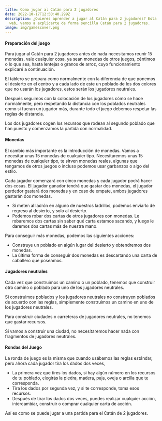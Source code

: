 ```yaml
---
title: Como jugar al Catán para 2 jugadores
date: 2022-10-17T12:50:40.299Z
description: ¿Quieres aprender a jugar al Catán para 2 jugadores? Esta es tu
  web, vamos a explicarte de forma sencilla Catán para 2 jugadores.
image: img/gamescover.png
---
```

#### Preparación del juego
Para jugar al Catán para 2 jugadores antes de nada necesitamos reunir 15 monedas, vale cualquier cosa, ya sean monedas de otros juegos, céntimos o lo que sea, hasta lentejas o granos de arroz, cuyo funcionamiento explicaré a continuación.

El tablero se prepara como normalmente con la diferencia de que ponemos el desierto en el centro y a cada lado de este un poblado de los dos colores que no usarán los jugadores, estos serán los jugadores neutrales.

Después seguimos con la colocación de los jugadores cómo se hace normalmente, pero respetando la distancia con los poblados neutrales como si fueran un jugador más, durante todo el juego debemos respetar las reglas de distancia.

Los dos jugadores cogen los recursos que rodean al segundo poblado que han puesto y comenzamos la partida con normalidad.

#### Monedas

El cambio más importante es la introducción de monedas. Vamos a necesitar unas 15 monedas de cualquier tipo. Necesitaremos unas 15 monedas de cualquier tipo, te sirven monedas reales, algunas que tengamos de otros juegos o incluso podemos usar garbanzos o algo del estilo.

Cada jugador comenzará con cinco monedas y cada jugador podrá hacer dos cosas. El jugador ganador tendrá que gastar dos monedas, el jugador perdedor gastará dos monedas y en caso de empate, ambos jugadores gastarán dos monedas.

* Si meten al ladrón en alguno de nuestros ladrillos, podemos enviarlo de regreso al desierto, y solo al desierto.
* Podemos robar dos cartas de otros jugadores con monedas. Le robaremos dos cartas sin saber qué carta estamos sacando, y luego le daremos dos cartas más de nuestra mano.

Para conseguir más monedas, podemos las siguientes acciones:

* Construye un poblado en algún lugar del desierto y obtendremos dos monedas.
* La última forma de conseguir dos monedas es descartando una carta de caballero que poseamos.
#### Jugadores neutrales

Cada vez que construimos un camino o un poblado, tenemos que construir otro camino o poblado para uno de los jugadores neutrales.

Si construimos poblados y los jugadores neutrales no construyen poblados de acuerdo con las reglas, simplemente construimos un camino en uno de los jugadores neutrales.

Para construir ciudades o carreteras de jugadores neutrales, no tenemos que gastar recursos.

Si vamos a construir una ciudad, no necesitaremos hacer nada con fragmentos de jugadores neutrales.
#### Rondas del Juego

La ronda de juego es la misma que cuando usábamos las reglas estándar, pero ahora cada jugador tira los dados dos veces,

* La primera vez que tires los dados, si hay algún número en los recursos de tu poblado, elegirás la piedra, madera, paja, oveja o arcilla que te corresponda.
* Tira los dados por segunda vez, y si te corresponde, toma esos recursos.
* Después de tirar los dados dos veces, puedes realizar cualquier acción, intercambiar, construir o comprar cualquier carta de acción.

Así es como se puede jugar a una partida para el Catán de 2 jugadores.
